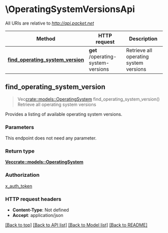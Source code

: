 # \OperatingSystemVersionsApi

All URIs are relative to *http://api.packet.net*

Method | HTTP request | Description
------------- | ------------- | -------------
[**find_operating_system_version**](OperatingSystemVersionsApi.md#find_operating_system_version) | **get** /operating-system-versions | Retrieve all operating system versions



## find_operating_system_version

> Vec<crate::models::OperatingSystem> find_operating_system_version()
Retrieve all operating system versions

Provides a listing of available operating system versions.

### Parameters

This endpoint does not need any parameter.

### Return type

[**Vec<crate::models::OperatingSystem>**](OperatingSystem.md)

### Authorization

[x_auth_token](../README.md#x_auth_token)

### HTTP request headers

- **Content-Type**: Not defined
- **Accept**: application/json

[[Back to top]](#) [[Back to API list]](../README.md#documentation-for-api-endpoints) [[Back to Model list]](../README.md#documentation-for-models) [[Back to README]](../README.md)

